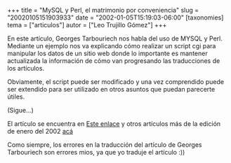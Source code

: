 +++
title = "MySQL y Perl, el matrimonio por conveniencia"
slug = "20020105151903933"
date = "2002-01-05T15:19:03-06:00"
[taxonomies]
tema = ["articulos"]
autor = ["Leo Trujillo Gómez"]
+++

En este artículo, Georges Tarbouriech nos habla del uso de MYSQL y
Perl.  
Mediante un ejemplo nos va explicando cómo realizar un script cgi para
manipular los datos de un sitio web donde lo importante es mantener
actualizada la información de cómo van progresando las traducciones de
los artículos.

Obviamente, el script puede ser modificado y una vez comprendido puede
ser extendido para ser utilizado en otros asuntos que puedan parecerte
útiles.

(Sigue...)

<!-- more -->
El artículo se encuentra en [Este
enlace](http://main.linuxfocus.org/Castellano/January2002/article226.shtml)
y otros artículos más de la edición de enero del 2002
[acá](http://main.linuxfocus.org/Castellano/January2002/)

Como siempre, los errores en la traducción del artículo de Georges
Tarbouriech son errores mios, ya que yo traduje el artículo :))

